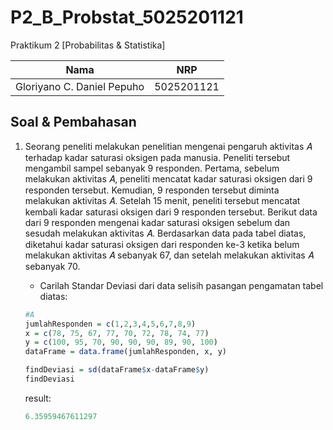 # P2_B_Probstat_5025201121
Praktikum 2 [Probabilitas & Statistika]

| Nama                      | NRP           |
|---------------------------|---------------|
|Gloriyano C. Daniel Pepuho |5025201121     |

## Soal & Pembahasan

1. Seorang peneliti melakukan penelitian mengenai pengaruh aktivitas 𝐴 terhadap
kadar saturasi oksigen pada manusia. Peneliti tersebut mengambil sampel
sebanyak 9 responden. Pertama, sebelum melakukan aktivitas 𝐴, peneliti mencatat
kadar saturasi oksigen dari 9 responden tersebut. Kemudian, 9 responden tersebut
diminta melakukan aktivitas 𝐴. Setelah 15 menit, peneliti tersebut mencatat kembali
kadar saturasi oksigen dari 9 responden tersebut. Berikut data dari 9 responden
mengenai kadar saturasi oksigen sebelum dan sesudah melakukan aktivitas 𝐴.
Berdasarkan data pada tabel diatas, diketahui kadar saturasi oksigen dari
responden ke-3 ketika belum melakukan aktivitas 𝐴 sebanyak 67, dan setelah
melakukan aktivitas 𝐴 sebanyak 70.

   - Carilah Standar Deviasi dari data selisih pasangan pengamatan tabel
     diatas:

    ```r
    #A
    jumlahResponden = c(1,2,3,4,5,6,7,8,9)
    x = c(78, 75, 67, 77, 70, 72, 78, 74, 77)
    y = c(100, 95, 70, 90, 90, 90, 89, 90, 100)
    dataFrame = data.frame(jumlahResponden, x, y)

    findDeviasi = sd(dataFrame$x-dataFrame$y)
    findDeviasi
    ```
    result:
    ```r
    6.35959467611297
    ```
